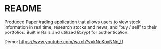 # README

Produced Paper trading application that allows users to view stock information in real time, research stocks and news, and “buy / sell” to their portfolios.  Built in Rails and utilized Bcrypt for authentication.

Demo: https://www.youtube.com/watch?v=kNoKoxNNn_U
  

